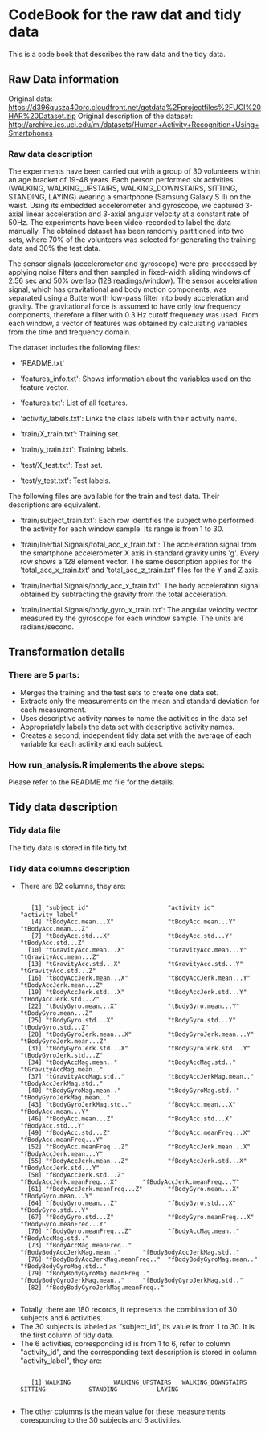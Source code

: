 # CodeBook for the raw dat and tidy data

This is a code book that describes the raw data and the tidy data.  

## Raw Data information

Original data: https://d396qusza40orc.cloudfront.net/getdata%2Fprojectfiles%2FUCI%20HAR%20Dataset.zip
Original description of the dataset: http://archive.ics.uci.edu/ml/datasets/Human+Activity+Recognition+Using+Smartphones

### Raw data description

The experiments have been carried out with a group of 30 volunteers within an age bracket of 19-48 years. Each person performed six activities (WALKING, WALKING_UPSTAIRS, WALKING_DOWNSTAIRS, SITTING, STANDING, LAYING) wearing a smartphone (Samsung Galaxy S II) on the waist. Using its embedded accelerometer and gyroscope, we captured 3-axial linear acceleration and 3-axial angular velocity at a constant rate of 50Hz. The experiments have been video-recorded to label the data manually. The obtained dataset has been randomly partitioned into two sets, where 70% of the volunteers was selected for generating the training data and 30% the test data.

The sensor signals (accelerometer and gyroscope) were pre-processed by applying noise filters and then sampled in fixed-width sliding windows of 2.56 sec and 50% overlap (128 readings/window). The sensor acceleration signal, which has gravitational and body motion components, was separated using a Butterworth low-pass filter into body acceleration and gravity. The gravitational force is assumed to have only low frequency components, therefore a filter with 0.3 Hz cutoff frequency was used. From each window, a vector of features was obtained by calculating variables from the time and frequency domain.

The dataset includes the following files:

* 'README.txt'

* 'features_info.txt': Shows information about the variables used on the feature vector.

* 'features.txt': List of all features.

* 'activity_labels.txt': Links the class labels with their activity name.

* 'train/X_train.txt': Training set.

* 'train/y_train.txt': Training labels.

* 'test/X_test.txt': Test set.

* 'test/y_test.txt': Test labels.

The following files are available for the train and test data. Their descriptions are equivalent.

* 'train/subject_train.txt': Each row identifies the subject who performed the activity for each window sample. Its range is from 1 to 30.

* 'train/Inertial Signals/total_acc_x_train.txt': The acceleration signal from the smartphone accelerometer X axis in standard gravity units 'g'. Every row shows a 128 element vector. The same description applies for the 'total_acc_x_train.txt' and 'total_acc_z_train.txt' files for the Y and Z axis.

* 'train/Inertial Signals/body_acc_x_train.txt': The body acceleration signal obtained by subtracting the gravity from the total acceleration.

* 'train/Inertial Signals/body_gyro_x_train.txt': The angular velocity vector measured by the gyroscope for each window sample. The units are radians/second.

## Transformation details

### There are 5 parts:

* Merges the training and the test sets to create one data set.
* Extracts only the measurements on the mean and standard deviation for each measurement.
* Uses descriptive activity names to name the activities in the data set
* Appropriately labels the data set with descriptive activity names.
* Creates a second, independent tidy data set with the average of each variable for each activity and each subject.

### How run_analysis.R implements the above steps:

Please refer to the README.md file for the details. 

## Tidy data description

### Tidy data file
  The tidy data is stored in file tidy.txt. 
  
### Tidy data columns description  

* There are 82 columns, they are:
  <pre><code>
     [1] "subject_id"                      "activity_id"                     "activity_label"                 
     [4] "tBodyAcc.mean...X"               "tBodyAcc.mean...Y"               "tBodyAcc.mean...Z"              
     [7] "tBodyAcc.std...X"                "tBodyAcc.std...Y"                "tBodyAcc.std...Z"               
    [10] "tGravityAcc.mean...X"            "tGravityAcc.mean...Y"            "tGravityAcc.mean...Z"           
    [13] "tGravityAcc.std...X"             "tGravityAcc.std...Y"             "tGravityAcc.std...Z"            
    [16] "tBodyAccJerk.mean...X"           "tBodyAccJerk.mean...Y"           "tBodyAccJerk.mean...Z"          
    [19] "tBodyAccJerk.std...X"            "tBodyAccJerk.std...Y"            "tBodyAccJerk.std...Z"           
    [22] "tBodyGyro.mean...X"              "tBodyGyro.mean...Y"              "tBodyGyro.mean...Z"             
    [25] "tBodyGyro.std...X"               "tBodyGyro.std...Y"               "tBodyGyro.std...Z"              
    [28] "tBodyGyroJerk.mean...X"          "tBodyGyroJerk.mean...Y"          "tBodyGyroJerk.mean...Z"         
    [31] "tBodyGyroJerk.std...X"           "tBodyGyroJerk.std...Y"           "tBodyGyroJerk.std...Z"          
    [34] "tBodyAccMag.mean.."              "tBodyAccMag.std.."               "tGravityAccMag.mean.."          
    [37] "tGravityAccMag.std.."            "tBodyAccJerkMag.mean.."          "tBodyAccJerkMag.std.."          
    [40] "tBodyGyroMag.mean.."             "tBodyGyroMag.std.."              "tBodyGyroJerkMag.mean.."        
    [43] "tBodyGyroJerkMag.std.."          "fBodyAcc.mean...X"               "fBodyAcc.mean...Y"              
    [46] "fBodyAcc.mean...Z"               "fBodyAcc.std...X"                "fBodyAcc.std...Y"               
    [49] "fBodyAcc.std...Z"                "fBodyAcc.meanFreq...X"           "fBodyAcc.meanFreq...Y"          
    [52] "fBodyAcc.meanFreq...Z"           "fBodyAccJerk.mean...X"           "fBodyAccJerk.mean...Y"          
    [55] "fBodyAccJerk.mean...Z"           "fBodyAccJerk.std...X"            "fBodyAccJerk.std...Y"           
    [58] "fBodyAccJerk.std...Z"            "fBodyAccJerk.meanFreq...X"       "fBodyAccJerk.meanFreq...Y"      
    [61] "fBodyAccJerk.meanFreq...Z"       "fBodyGyro.mean...X"              "fBodyGyro.mean...Y"             
    [64] "fBodyGyro.mean...Z"              "fBodyGyro.std...X"               "fBodyGyro.std...Y"              
    [67] "fBodyGyro.std...Z"               "fBodyGyro.meanFreq...X"          "fBodyGyro.meanFreq...Y"         
    [70] "fBodyGyro.meanFreq...Z"          "fBodyAccMag.mean.."              "fBodyAccMag.std.."              
    [73] "fBodyAccMag.meanFreq.."          "fBodyBodyAccJerkMag.mean.."      "fBodyBodyAccJerkMag.std.."      
    [76] "fBodyBodyAccJerkMag.meanFreq.."  "fBodyBodyGyroMag.mean.."         "fBodyBodyGyroMag.std.."         
    [79] "fBodyBodyGyroMag.meanFreq.."     "fBodyBodyGyroJerkMag.mean.."     "fBodyBodyGyroJerkMag.std.."     
    [82] "fBodyBodyGyroJerkMag.meanFreq.."
   </code></pre>
* Totally, there are 180 records, it represents the combination of 30 subjects and 6 activities. 
* The 30 subjects is labeled as "subject_id", its value is from 1 to 30. It is the first column of tidy data. 
* The 6 activities, corresponding id is from 1 to 6, refer to column "activity_id", and the corresponding text description is stored in column "activity_label",  they are:
     <pre><code>
     [1] WALKING            WALKING_UPSTAIRS   WALKING_DOWNSTAIRS SITTING            STANDING           LAYING 
     </code></pre>
* The other columns is the mean value for these measurements coresponding to the 30 subjects and 6 activities.  
